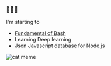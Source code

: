 ### 👋👋👋
I'm starting to
- [Fundamental of Bash](https://github.com/nungsorb/Linkedin_learning_lab/tree/main/bash_scripting)
- Learning Deep learning
- Json Javascript database for Node.js 

![cat meme](https://i0.wp.com/www.printmag.com/wp-content/uploads/2021/02/4cbe8d_f1ed2800a49649848102c68fc5a66e53mv2.gif?fit=476%2C280&ssl=1)
